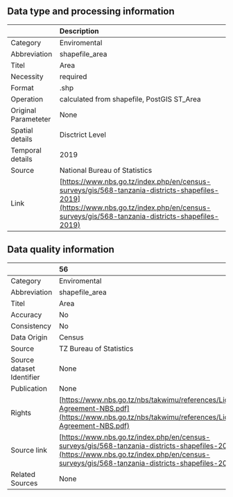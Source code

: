## Data type and processing information 

|                      | Description                                                                                                                                                                                  |
|:---------------------|:---------------------------------------------------------------------------------------------------------------------------------------------------------------------------------------------|
| Category             | Enviromental                                                                                                                                                                                 |
| Abbreviation         | shapefile_area                                                                                                                                                                               |
| Titel                | Area                                                                                                                                                                                         |
| Necessity            | required                                                                                                                                                                                     |
| Format               | .shp                                                                                                                                                                                         |
| Operation            | calculated from shapefile, PostGIS ST_Area                                                                                                                                                   |
| Original Parameteter | None                                                                                                                                                                                         |
| Spatial details      | Disctrict Level                                                                                                                                                                              |
| Temporal details     | 2019                                                                                                                                                                                         |
| Source               | National Bureau of Statistics                                                                                                                                                                |
| Link                 | [https://www.nbs.go.tz/index.php/en/census-surveys/gis/568-tanzania-districts-shapefiles-2019](https://www.nbs.go.tz/index.php/en/census-surveys/gis/568-tanzania-districts-shapefiles-2019) |

## Data quality information 

|                           | 56                                                                                                                                                                                           |
|:--------------------------|:---------------------------------------------------------------------------------------------------------------------------------------------------------------------------------------------|
| Category                  | Enviromental                                                                                                                                                                                 |
| Abbreviation              | shapefile_area                                                                                                                                                                               |
| Titel                     | Area                                                                                                                                                                                         |
| Accuracy                  | No                                                                                                                                                                                           |
| Consistency               | No                                                                                                                                                                                           |
| Data Origin               | Census                                                                                                                                                                                       |
| Source                    | TZ Bureau of Statistics                                                                                                                                                                      |
| Source dataset Identifier | None                                                                                                                                                                                         |
| Publication               | None                                                                                                                                                                                         |
| Rights                    | [https://www.nbs.go.tz/nbs/takwimu/references/Licence-Agreement-NBS.pdf](https://www.nbs.go.tz/nbs/takwimu/references/Licence-Agreement-NBS.pdf)                                             |
| Source link               | [https://www.nbs.go.tz/index.php/en/census-surveys/gis/568-tanzania-districts-shapefiles-2019](https://www.nbs.go.tz/index.php/en/census-surveys/gis/568-tanzania-districts-shapefiles-2019) |
| Related Sources           | None                                                                                                                                                                                         |